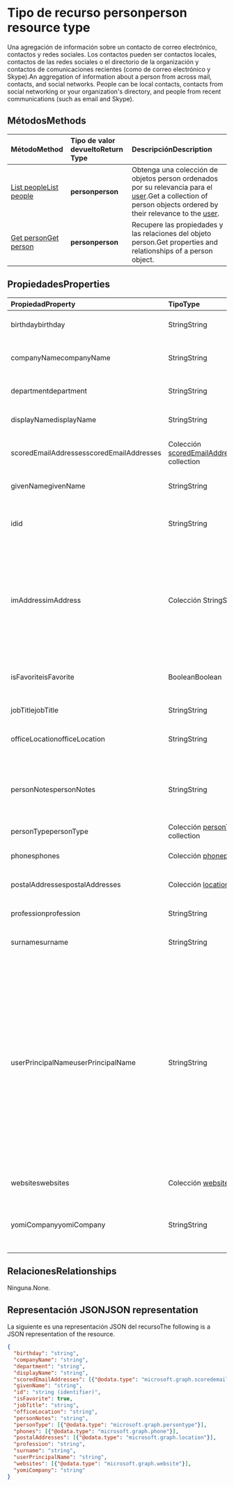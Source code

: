 # <a name="person-resource-type"></a><span data-ttu-id="b9e48-101">Tipo de recurso person</span><span class="sxs-lookup"><span data-stu-id="b9e48-101">person resource type</span></span>

<span data-ttu-id="b9e48-p101">Una agregación de información sobre un contacto de correo electrónico, contactos y redes sociales. Los contactos pueden ser contactos locales, contactos de las redes sociales o el directorio de la organización y contactos de comunicaciones recientes (como de correo electrónico y Skype).</span><span class="sxs-lookup"><span data-stu-id="b9e48-p101">An aggregation of information about a person from across mail, contacts, and social networks. People can be local contacts, contacts from social networking or your organization's directory, and people from recent communications (such as email and Skype).</span></span>

## <a name="methods"></a><span data-ttu-id="b9e48-104">Métodos</span><span class="sxs-lookup"><span data-stu-id="b9e48-104">Methods</span></span>

| <span data-ttu-id="b9e48-105">Método</span><span class="sxs-lookup"><span data-stu-id="b9e48-105">Method</span></span>           | <span data-ttu-id="b9e48-106">Tipo de valor devuelto</span><span class="sxs-lookup"><span data-stu-id="b9e48-106">Return Type</span></span>    |<span data-ttu-id="b9e48-107">Descripción</span><span class="sxs-lookup"><span data-stu-id="b9e48-107">Description</span></span>|
|:---------------|:--------|:----------|
|[<span data-ttu-id="b9e48-108">List people</span><span class="sxs-lookup"><span data-stu-id="b9e48-108">List people</span></span>](../api/user_list_people.md) | <span data-ttu-id="b9e48-109">**person**</span><span class="sxs-lookup"><span data-stu-id="b9e48-109">**person**</span></span> |<span data-ttu-id="b9e48-110">Obtenga una colección de objetos person ordenados por su relevancia para el [user](../resources/user.md).</span><span class="sxs-lookup"><span data-stu-id="b9e48-110">Get a collection of person objects ordered by their relevance to the [user](../resources/user.md).</span></span>|
|[<span data-ttu-id="b9e48-111">Get person</span><span class="sxs-lookup"><span data-stu-id="b9e48-111">Get person</span></span>](../api/person_get.md) | <span data-ttu-id="b9e48-112">**person**</span><span class="sxs-lookup"><span data-stu-id="b9e48-112">**person**</span></span> |<span data-ttu-id="b9e48-113">Recupere las propiedades y las relaciones del objeto person.</span><span class="sxs-lookup"><span data-stu-id="b9e48-113">Get properties and relationships of a person object.</span></span>|

## <a name="properties"></a><span data-ttu-id="b9e48-114">Propiedades</span><span class="sxs-lookup"><span data-stu-id="b9e48-114">Properties</span></span>
| <span data-ttu-id="b9e48-115">Propiedad</span><span class="sxs-lookup"><span data-stu-id="b9e48-115">Property</span></span>     | <span data-ttu-id="b9e48-116">Tipo</span><span class="sxs-lookup"><span data-stu-id="b9e48-116">Type</span></span>   |<span data-ttu-id="b9e48-117">Descripción</span><span class="sxs-lookup"><span data-stu-id="b9e48-117">Description</span></span>|
|:---------------|:--------|:----------|
|<span data-ttu-id="b9e48-118">birthday</span><span class="sxs-lookup"><span data-stu-id="b9e48-118">birthday</span></span>|<span data-ttu-id="b9e48-119">String</span><span class="sxs-lookup"><span data-stu-id="b9e48-119">String</span></span>|<span data-ttu-id="b9e48-120">Cumpleaños del contacto.</span><span class="sxs-lookup"><span data-stu-id="b9e48-120">The person's birthday.</span></span>|
|<span data-ttu-id="b9e48-121">companyName</span><span class="sxs-lookup"><span data-stu-id="b9e48-121">companyName</span></span>|<span data-ttu-id="b9e48-122">String</span><span class="sxs-lookup"><span data-stu-id="b9e48-122">String</span></span>|<span data-ttu-id="b9e48-123">Nombre de la compañía del contacto.</span><span class="sxs-lookup"><span data-stu-id="b9e48-123">The name of the person's company.</span></span>|
|<span data-ttu-id="b9e48-124">department</span><span class="sxs-lookup"><span data-stu-id="b9e48-124">department</span></span>|<span data-ttu-id="b9e48-125">String</span><span class="sxs-lookup"><span data-stu-id="b9e48-125">String</span></span>|<span data-ttu-id="b9e48-126">Departamento del contacto.</span><span class="sxs-lookup"><span data-stu-id="b9e48-126">The person's department.</span></span>|
|<span data-ttu-id="b9e48-127">displayName</span><span class="sxs-lookup"><span data-stu-id="b9e48-127">displayName</span></span>|<span data-ttu-id="b9e48-128">String</span><span class="sxs-lookup"><span data-stu-id="b9e48-128">String</span></span>|<span data-ttu-id="b9e48-129">Nombre para mostrar del contacto.</span><span class="sxs-lookup"><span data-stu-id="b9e48-129">The person's display name.</span></span>|
|<span data-ttu-id="b9e48-130">scoredEmailAddresses</span><span class="sxs-lookup"><span data-stu-id="b9e48-130">scoredEmailAddresses</span></span>|<span data-ttu-id="b9e48-131">Colección [scoredEmailAddress](scoredemailaddress.md)</span><span class="sxs-lookup"><span data-stu-id="b9e48-131">[scoredEmailAddress](scoredemailaddress.md) collection</span></span>|<span data-ttu-id="b9e48-132">Direcciones de correo electrónico del contacto.</span><span class="sxs-lookup"><span data-stu-id="b9e48-132">The person's email addresses.</span></span>|
|<span data-ttu-id="b9e48-133">givenName</span><span class="sxs-lookup"><span data-stu-id="b9e48-133">givenName</span></span>|<span data-ttu-id="b9e48-134">String</span><span class="sxs-lookup"><span data-stu-id="b9e48-134">String</span></span>|<span data-ttu-id="b9e48-135">Nombre propio del contacto.</span><span class="sxs-lookup"><span data-stu-id="b9e48-135">The person's given name.</span></span>|
|<span data-ttu-id="b9e48-136">id</span><span class="sxs-lookup"><span data-stu-id="b9e48-136">id</span></span>|<span data-ttu-id="b9e48-137">String</span><span class="sxs-lookup"><span data-stu-id="b9e48-137">String</span></span>|<span data-ttu-id="b9e48-p102">Identificador único del contacto. Solo lectura.</span><span class="sxs-lookup"><span data-stu-id="b9e48-p102">The person's unique identifier. Read-only.</span></span>|
|<span data-ttu-id="b9e48-140">imAddress</span><span class="sxs-lookup"><span data-stu-id="b9e48-140">imAddress</span></span>|<span data-ttu-id="b9e48-141">Colección String</span><span class="sxs-lookup"><span data-stu-id="b9e48-141">String collection</span></span>|<span data-ttu-id="b9e48-p103">Dirección del protocolo de inicio de sesión (SIP) de voz sobre IP (VOIP) del servicio de mensajería instantánea correspondiente al usuario. Solo lectura.</span><span class="sxs-lookup"><span data-stu-id="b9e48-p103">The instant message voice over IP (VOIP) session initiation protocol (SIP) address for the user. Read-only.</span></span>|
|<span data-ttu-id="b9e48-144">isFavorite</span><span class="sxs-lookup"><span data-stu-id="b9e48-144">isFavorite</span></span>|<span data-ttu-id="b9e48-145">Boolean</span><span class="sxs-lookup"><span data-stu-id="b9e48-145">Boolean</span></span>|<span data-ttu-id="b9e48-146">`true` si el usuario ha marcado este contacto como favorito.</span><span class="sxs-lookup"><span data-stu-id="b9e48-146">`true` if the user has flagged this person as a favorite.</span></span>|
|<span data-ttu-id="b9e48-147">jobTitle</span><span class="sxs-lookup"><span data-stu-id="b9e48-147">jobTitle</span></span>|<span data-ttu-id="b9e48-148">String</span><span class="sxs-lookup"><span data-stu-id="b9e48-148">String</span></span>|<span data-ttu-id="b9e48-149">Puesto del contacto.</span><span class="sxs-lookup"><span data-stu-id="b9e48-149">The person's job title.</span></span>|
|<span data-ttu-id="b9e48-150">officeLocation</span><span class="sxs-lookup"><span data-stu-id="b9e48-150">officeLocation</span></span>|<span data-ttu-id="b9e48-151">String</span><span class="sxs-lookup"><span data-stu-id="b9e48-151">String</span></span>|<span data-ttu-id="b9e48-152">Ubicación de la oficina del contacto.</span><span class="sxs-lookup"><span data-stu-id="b9e48-152">The location of the person's office.</span></span>|
|<span data-ttu-id="b9e48-153">personNotes</span><span class="sxs-lookup"><span data-stu-id="b9e48-153">personNotes</span></span>|<span data-ttu-id="b9e48-154">String</span><span class="sxs-lookup"><span data-stu-id="b9e48-154">String</span></span>|<span data-ttu-id="b9e48-155">Notas de forma libre que el usuario ha tomado sobre este contacto.</span><span class="sxs-lookup"><span data-stu-id="b9e48-155">Free-form notes that the the user has taken about this person.</span></span>|
|<span data-ttu-id="b9e48-156">personType</span><span class="sxs-lookup"><span data-stu-id="b9e48-156">personType</span></span>|<span data-ttu-id="b9e48-157">Colección [personType](persontype.md)</span><span class="sxs-lookup"><span data-stu-id="b9e48-157">[personType](persontype.md) collection</span></span>|<span data-ttu-id="b9e48-158">Tipo de contacto.</span><span class="sxs-lookup"><span data-stu-id="b9e48-158">The type of person.</span></span>|
|<span data-ttu-id="b9e48-159">phones</span><span class="sxs-lookup"><span data-stu-id="b9e48-159">phones</span></span>|<span data-ttu-id="b9e48-160">Colección [phone](phone.md)</span><span class="sxs-lookup"><span data-stu-id="b9e48-160">[phone](phone.md) collection</span></span>|<span data-ttu-id="b9e48-161">Número de teléfono del contacto.</span><span class="sxs-lookup"><span data-stu-id="b9e48-161">The person's phone numbers.</span></span>|
|<span data-ttu-id="b9e48-162">postalAddresses</span><span class="sxs-lookup"><span data-stu-id="b9e48-162">postalAddresses</span></span>|<span data-ttu-id="b9e48-163">Colección [location](location.md)</span><span class="sxs-lookup"><span data-stu-id="b9e48-163">[location](location.md) collection</span></span>|<span data-ttu-id="b9e48-164">Direcciones del contacto.</span><span class="sxs-lookup"><span data-stu-id="b9e48-164">The person's addresses.</span></span>|
|<span data-ttu-id="b9e48-165">profession</span><span class="sxs-lookup"><span data-stu-id="b9e48-165">profession</span></span>|<span data-ttu-id="b9e48-166">String</span><span class="sxs-lookup"><span data-stu-id="b9e48-166">String</span></span>|<span data-ttu-id="b9e48-167">Profesión del contacto.</span><span class="sxs-lookup"><span data-stu-id="b9e48-167">The person's profession.</span></span>|
|<span data-ttu-id="b9e48-168">surname</span><span class="sxs-lookup"><span data-stu-id="b9e48-168">surname</span></span>|<span data-ttu-id="b9e48-169">String</span><span class="sxs-lookup"><span data-stu-id="b9e48-169">String</span></span>|<span data-ttu-id="b9e48-170">Apellido del contacto.</span><span class="sxs-lookup"><span data-stu-id="b9e48-170">The person's surname.</span></span>|
|<span data-ttu-id="b9e48-171">userPrincipalName</span><span class="sxs-lookup"><span data-stu-id="b9e48-171">userPrincipalName</span></span>|<span data-ttu-id="b9e48-172">String</span><span class="sxs-lookup"><span data-stu-id="b9e48-172">String</span></span>|<span data-ttu-id="b9e48-p104">Nombre principal de usuario (UPN) del contacto. El UPN es un nombre de inicio de sesión de Internet del contacto basado en la norma [RFC 822](http://www.ietf.org/rfc/rfc0822.txt). Por convención, se debe asignar al nombre de correo electrónico del contacto. El formato general es alias@domain.</span><span class="sxs-lookup"><span data-stu-id="b9e48-p104">The user principal name (UPN) of the person. The UPN is an Internet-style login name for the person based on the Internet standard [RFC 822](http://www.ietf.org/rfc/rfc0822.txt). By convention, this should map to the person's email name. The general format is alias@domain.</span></span>|
|<span data-ttu-id="b9e48-177">websites</span><span class="sxs-lookup"><span data-stu-id="b9e48-177">websites</span></span>|<span data-ttu-id="b9e48-178">Colección [website](website.md)</span><span class="sxs-lookup"><span data-stu-id="b9e48-178">[website](website.md) collection</span></span>|<span data-ttu-id="b9e48-179">Sitios web del contacto.</span><span class="sxs-lookup"><span data-stu-id="b9e48-179">The person's websites.</span></span>|
|<span data-ttu-id="b9e48-180">yomiCompany</span><span class="sxs-lookup"><span data-stu-id="b9e48-180">yomiCompany</span></span>|<span data-ttu-id="b9e48-181">String</span><span class="sxs-lookup"><span data-stu-id="b9e48-181">String</span></span>|<span data-ttu-id="b9e48-182">Nombre fonético japonés de la compañía del contacto.</span><span class="sxs-lookup"><span data-stu-id="b9e48-182">The phonetic Japanese name of the person's company.</span></span>|

## <a name="relationships"></a><span data-ttu-id="b9e48-183">Relaciones</span><span class="sxs-lookup"><span data-stu-id="b9e48-183">Relationships</span></span>
<span data-ttu-id="b9e48-184">Ninguna.</span><span class="sxs-lookup"><span data-stu-id="b9e48-184">None.</span></span>


## <a name="json-representation"></a><span data-ttu-id="b9e48-185">Representación JSON</span><span class="sxs-lookup"><span data-stu-id="b9e48-185">JSON representation</span></span>

<span data-ttu-id="b9e48-186">La siguiente es una representación JSON del recurso</span><span class="sxs-lookup"><span data-stu-id="b9e48-186">The following is a JSON representation of the resource.</span></span>

<!-- {
  "blockType": "resource",
  "optionalProperties": [

  ],
  "@odata.type": "microsoft.graph.person"
}-->

```json
{
  "birthday": "string",
  "companyName": "string",
  "department": "string",
  "displayName": "string",
  "scoredEmailAddresses": [{"@odata.type": "microsoft.graph.scoredemailaddress"}],
  "givenName": "string",
  "id": "string (identifier)",
  "isFavorite": true,
  "jobTitle": "string",
  "officeLocation": "string",
  "personNotes": "string",
  "personType": [{"@odata.type": "microsoft.graph.persontype"}],
  "phones": [{"@odata.type": "microsoft.graph.phone"}],
  "postalAddresses": [{"@odata.type": "microsoft.graph.location"}],
  "profession": "string",
  "surname": "string",
  "userPrincipalName": "string",
  "websites": [{"@odata.type": "microsoft.graph.website"}],
  "yomiCompany": "string"
}

```

<!-- uuid: 8fcb5dbc-d5aa-4681-8e31-b001d5168d79
2015-10-25 14:57:30 UTC -->
<!-- {
  "type": "#page.annotation",
  "description": "person resource",
  "keywords": "",
  "section": "documentation",
  "tocPath": ""
}-->
